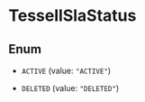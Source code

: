 

# TessellSlaStatus

## Enum


* `ACTIVE` (value: `"ACTIVE"`)

* `DELETED` (value: `"DELETED"`)



